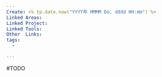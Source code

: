```yaml
---
Create: <% tp.date.now("YYYY年 MMMM Do, dddd HH:mm") %>
Linked Areas: 
Linked Project:
Linked Tools: 
Other  Links: 
tags: 
  - 

---
```

#TODO 

